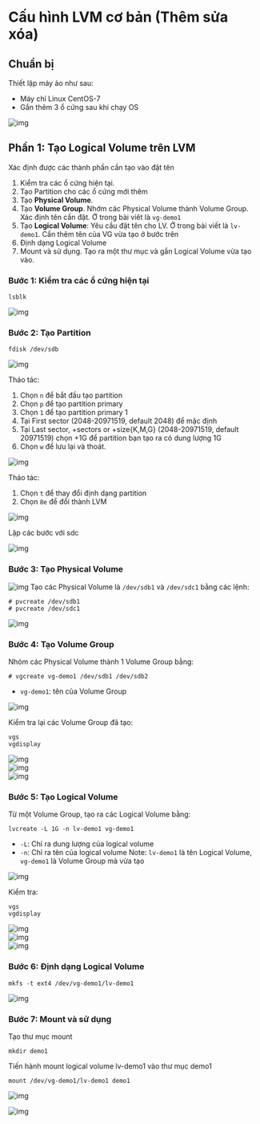# Cấu hình LVM cơ bản (Thêm sửa xóa)
## Chuẩn bị
Thiết lập máy ảo như sau:
* Máy chỉ Linux CentOS-7
* Gắn thêm 3 ổ cứng sau khi chạy OS

![img](/image/img1.png)

## Phần 1: Tạo Logical Volume trên LVM
Xác định được các thành phần cần tạo vào đặt tên
1. Kiểm tra các ổ cứng hiện tại.
1. Tạo Partition cho các ổ cứng mới thêm
1. Tạo **Physical Volume**. 
1. Tạo **Volume Group**. Nhớm các Physical Volume thành Volume Group. Xác định tên cần đặt. Ở trong bài viêt là `vg-demo1`
1. Tạo **Logical Volume**: Yêu cầu đặt tên cho LV. Ở trong bài viết là `lv-demo1`. Cần thêm tên của VG vừa tạo ở bước trên
1. Định dạng Logical Volume
1. Mount và sử dụng. Tạo ra một thư mục và gắn Logical Volume vừa tạo vào.

### **Bước 1**: Kiểm tra các ổ cứng hiện tại
```
lsblk
```
![img](/image/Screenshot_1.png)

### **Bước 2**: Tạo Partition
```
fdisk /dev/sdb
```

![img](/image/Screenshot_2.png)

Tháo tác:

1. Chọn `n` để bắt đầu tạo partition
1. Chọn `p` để tạo partition primary
1. Chọn `1` để tạo partition primary 1
1. Tại First sector (2048-20971519, default 2048) để mặc định
1. Tại Last sector, +sectors or +size{K,M,G} (2048-20971519, default 20971519) chọn +1G để partition bạn tạo ra có dung lượng 1G
1. Chọn `w` để lưu lại và thoát.

![img](/image/Screenshot_3.png)

Tháo tác:

1. Chọn `t` để thay đổi định dạng partition
2. Chọn `8e` để đổi thành LVM

![img](/image/Screenshot_4.png)

Lặp các bước với sdc

![img](/image/Screenshot_5.png)

### **Bước 3**: Tạo Physical Volume
![img](/image/Screenshot_6.png)
Tạo các Physical Volume là `/dev/sdb1` và `/dev/sdc1` bằng các lệnh:
```
# pvcreate /dev/sdb1
# pvcreate /dev/sdc1
```

![img](/image/Screenshot_7.png)

### **Bước 4**: Tạo Volume Group

Nhóm các Physical Volume thành 1 Volume Group bằng:
```
# vgcreate vg-demo1 /dev/sdb1 /dev/sdb2  
```
* `vg-demo1`: tên của Volume Group

![img](/image/Screenshot_8.png)</br>

Kiểm tra lại các Volume Group đã tạo:
```
vgs
vgdisplay
```

![img](/image/Screenshot_9.png)</br>
![img](/image/Screenshot_10.png)</br>
![img](/image/Screenshot_11.png)

### **Bước 5**: Tạo Logical Volume
Từ một Volume Group, tạo ra các Logical Volume bằng:
```
lvcreate -L 1G -n lv-demo1 vg-demo1
```
* `-L`: Chỉ ra dung lượng của logical volume 
* `-n`: Chỉ ra tên của logical volume Note: `lv-demo1` là tên Logical Volume, `vg-demo1` là Volume Group mà vừa tạo

![img](/image/Screenshot_12.png)</br>

Kiểm tra:
```
vgs
vgdisplay
```

![img](/image/Screenshot_13.png)</br>
![img](/image/Screenshot_14.png)</br>
![img](/image/Screenshot_15.png)</br>

### **Bước 6**: Định dạng Logical Volume
```
mkfs -t ext4 /dev/vg-demo1/lv-demo1
```
![img](/image/Screenshot_16.png)</br>

### **Bước 7**: Mount và sử dụng

Tạo thư mục mount
```
mkdir demo1
```

Tiến hành mount logical volume lv-demo1 vào thư mục demo1
```
mount /dev/vg-demo1/lv-demo1 demo1
```
![img](/image/Screenshot_17.png)</br>

![img](/image/Screenshot_18.png)</br>

